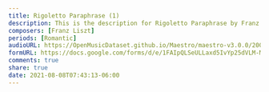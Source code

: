 ```yaml
---
title: Rigoletto Paraphrase (1)
description: This is the description for Rigoletto Paraphrase by Franz Liszt
composers: [Franz Liszt]
periods: [Romantic]
audioURL: https://OpenMusicDataset.github.io/Maestro/maestro-v3.0.0/2009/MIDI-Unprocessed_15_R1_2009_03-06_ORIG_MID--AUDIO_15_R1_2009_15_R1_2009_06_WAV.midi
formURL: https://docs.google.com/forms/d/e/1FAIpQLSeULLaxd5IvYp25dVLM-M6HlWx31A1ReYKhGOxC4OPzSi2OlA/viewform
comments: true
share: true
date: 2021-08-08T07:43:13-06:00
---
```

